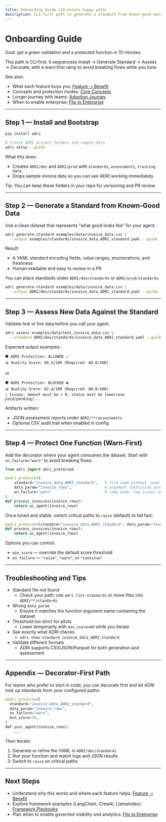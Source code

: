 ```yaml
---
title: Onboarding Guide (10‑minute happy path)
description: CLI‑first path to generate a standard from known‑good data, assess new data, and add a one‑line decorator with warn‑first ramp.
---
```


# Onboarding Guide

Goal: get a green validation and a protected function in 10 minutes.

This path is CLI‑first. It sequencess Install → Generate Standard → Assess → Decorate, with a warn‑first ramp to avoid breaking flows while you tune.

See also:
- What each feature buys you: [Feature ➝ Benefit](feature-benefits.md)
- Concepts and protection modes: [Core Concepts](core-concepts.md)
- Longer journey with teams: [Adoption Journey](adoption-journey.md)
- When to enable enterprise: [Flip to Enterprise](flip-to-enterprise.md)

---

## Step 1 — Install and Bootstrap

```bash
pip install adri

# Create ADRI project folders and sample data
adri setup --guide
```

What this does:
- Creates `ADRI/dev` and `ADRI/prod` with `standards`, `assessments`, `training-data`
- Drops sample invoice data so you can see ADRI working immediately

Tip: You can keep these folders in your repo for versioning and PR review.

---

## Step 2 — Generate a Standard from Known‑Good Data

Use a clean dataset that represents “what good looks like” for your agent.

```bash
adri generate-standard examples/data/invoice_data.csv \
  --output examples/standards/invoice_data_ADRI_standard.yaml --guide
```

Result:
- A YAML standard encoding fields, value ranges, enumerations, and freshness
- Human‑readable and easy to review in a PR

You can place standards under `ADRI/dev/standards` or `ADRI/prod/standards`:
```bash
adri generate-standard examples/data/invoice_data.csv \
  --output ADRI/dev/standards/invoice_data_ADRI_standard.yaml --guide
```

---

## Step 3 — Assess New Data Against the Standard

Validate test or live data before you call your agent.

```bash
adri assess examples/data/test_invoice_data.csv \
  --standard ADRI/dev/standards/invoice_data_ADRI_standard.yaml --guide
```

Expected output examples:
```
🛡️ ADRI Protection: ALLOWED ✅
📊 Quality Score: 89.5/100 (Required: 80.0/100)
```
or
```
🛡️ ADRI Protection: BLOCKED ❌
📊 Quality Score: 62.4/100 (Required: 80.0/100)
⚠️ Issues: amount must be > 0, status must be lowercase paid/pending/...
```

Artifacts written:
- JSON assessment reports under `ADRI/**/assessments`
- Optional CSV audit trail when enabled in config

---

## Step 4 — Protect One Function (Warn‑First)

Add the decorator where your agent consumes the dataset. Start with `on_failure="warn"` to avoid breaking flows.

```python
from adri import adri_protected

@adri_protected(
    standard="invoice_data_ADRI_standard",   # file name without .yaml
    data_param="invoice_rows",               # argument containing your data
    on_failure="warn"                        # ramp mode: log issues only
)
def process_invoices(invoice_rows):
    return ai_agent(invoice_rows)
```

Once tuned and stable, switch critical paths to `raise` (default) to fail fast:
```python
@adri_protected(standard="invoice_data_ADRI_standard", data_param="invoice_rows")
def process_invoices(invoice_rows):
    return ai_agent(invoice_rows)
```

Options you can control:
- `min_score` — override the default score threshold
- `on_failure` — `"raise"`, `"warn"`, or `"continue"`

---

## Troubleshooting and Tips

- Standard file not found
  - Check your path; use `adri list-standards` or move files into `ADRI/**/standards`
- Wrong `data_param`
  - Ensure it matches the function argument name containing the dataset
- Threshold too strict for pilots
  - Lower temporarily with `min_score=60` while you iterate
- See exactly what ADRI checks
  - `adri show-standard invoice_data_ADRI_standard`
- Validate different formats
  - ADRI supports CSV/JSON/Parquet for both generation and assessment

---

## Appendix — Decorator‑First Path

For teams who prefer to start in code, you can decorate first and let ADRI look up standards from your configured paths:

```python
@adri_protected(
  standard="invoice_data_ADRI_standard",
  data_param="invoice_rows",
  on_failure="warn",
  min_score=70,
)
def your_agent(invoice_rows):
    ...
```

Then iterate:
1) Generate or refine the YAML in `ADRI/dev/standards`
2) Run your function and watch logs and JSON results
3) Switch to `raise` on critical paths

---

## Next Steps

- Understand why this works and where each feature helps: [Feature ➝ Benefit](feature-benefits.md)
- Explore framework examples (LangChain, CrewAI, LlamaIndex): [Framework Playbooks](frameworks.md)
- Plan when to enable governed visibility and analytics: [Flip to Enterprise](flip-to-enterprise.md)

